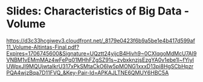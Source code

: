 # Slides: Characteristics of Big Data - Volume

https://d3c33hcgiwev3.cloudfront.net/_8179e0423f6b9a5be1e4b417d599af11_Volume-Altintas-Final.pdf?Expires=1706745600&Signature=UQztt24yijcB4Hivh9~0CXIqgoMdMcU7AI9VNBM1vEMmMAz4wFePq01MHhFZgSZ91s~zvbxknzjsEzgYA0v1ebe1l~fYiyIUWpxJI9MQUjwtaIkrU317xPkSMtaCkO6Iw5pMONG1xxxD13pi8HgSCbHpzrPQA4wjzBqa7D11FVQ_&Key-Pair-Id=APKAJLTNE6QMUY6HBC5A